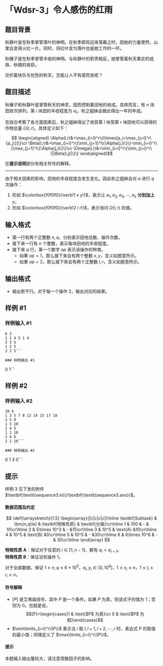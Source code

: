 # 「Wdsr-3」令人感伤的红雨

## 题目背景



秋静叶是在秋季掌管落叶的神明。在秋季即将迎来落幕之时，因她的力量使然，山里会变得火红一片。同时，将红叶变为落叶也是她工作的一环。

秋穰子是在秋季掌管丰收的神明。与秋静叶的职责相反，她掌管着秋天果实的成熟、秋粮的收获。

交织着快乐与忧愁的秋天，怎能让人不有感而发呢？

## 题目描述

秋穰子和秋静叶是掌管秋天的神灵，因而控制着田地的收成。具体而言，有 $n$ 块田依次排列，第 $i$ 块田的丰收程度为 $a_i$。秋之姐妹会据此得出一年的年成。

在综合考察了各方面因素后，秋之姐妹得出了收获第 $l$ 块至第 $r$ 块田地可以获得的作物总量 $\Omega(l,r)$。具体定义如下：

$$
\begin{aligned}
\Alpha(l,r)&=\max_{i=l}^r\{i\times[a_i=\max_{j=l}^r\{a_j\}]\}\cr
\Beta(l,r)&=\max_{i=l}^r\{\min_{j=1}^i\{\Alpha(j,i)\}\}-\min_{i=l}^r\{\max_{j=1}^i\{\Alpha(j,i)\}\}\cr
\Omega(l,r)&=\min_{i=l}^r\{\min_{j=i}^r\{|\Beta(i,j)|\}\}
\end{aligned}$$

在**提示说明**部分有相关符号的解释。

---

由于相关因素的影响，田地的丰收程度会发生变化。因此秋之姐妹会对 $a$ 进行 $q$ 次操作：

1. 形如 $\colorbox{f0f0f0}{\verb!1 x y!}$，表示让 $a_1,a_{2},a_{3},\cdots ,a_x$ **分别加上** $y$。
2. 形如 $\colorbox{f0f0f0}{\verb!2 l r!}$，表示询问 $\Omega(l,r)$ 的值。

## 输入格式

- 第一行有两个正整数 $n,q$，分别表示田地总数、操作次数。  
- 接下来一行有 $n$ 个整数，表示每块田地的丰收程度。  
- 接下来 $q$ 行，第一个数字 $op$ 表示该操作的种类。  
  - 如果 $op=1$，那么接下来会有两个整数 $x,y$，含义如题意所示。  
  - 如果 $op=2$，那么接下来会有两个正整数 $l,r$，含义如题意所示。

## 输出格式

- 输出若干行。对于每一个操作 $2$，输出对应的结果。

## 样例 #1

### 样例输入 #1
```
6 3
1 1 4 5 1 4
2 3 5
1 2 5
2 3 5```

### 样例输出 #1

```
0
1```

## 样例 #2

### 样例输入 #2
```
10 6
1 3 5 7 8 12 14 15 17 18
2 5 9
1 3 10
2 4 5
1 1 10
2 4 6
2 1 10```

### 样例输出 #2

```
0
1
3
0```

## 提示

样例 $3$ 见下发的附件 $\textbf{\textit{sequence3.in}}/\textbf{\textit{sequence3.ans}}$。

#### 数据范围及约定

$$
\def{\arraystretch}{1.5}
\begin{array}{|c|c|c|c|}\hline
\textbf{Subtask} & \bm{n,q\le} & \textbf{特殊性质} & \textbf{分值}\cr\hline
1 & 100 & - & 10\cr\hline
2 & 5\times 10^3 & - &15\cr\hline
3 & 10^5 & \text{A} &10\cr\hline
4 & 10^5 & \text{B} &5\cr\hline
5 & 10^5 & - &30\cr\hline
6 & 6\times 10^6 & - & 30\cr\hline
\end{array}
$$

**特殊性质** $\textbf{A}$：保证对于任意的 $i\in[1,n-1]$，都有 $a_i<a_{i+1}$。  
**特殊性质** $\textbf{B}$：保证没有操作 $1$。

对于全部数据，保证 $1 \leq n,q \leq 6\times10^6$，$a_i,y_i\in[0,10^9]$，$1\le x_i\le n$，$1\le l_i\le r_i \le n$。

#### 符号解释

- $[P]$ 是艾弗森括号，其中 $P$ 是一个条件。如果 $P$ 为真，则该式子的值为 $1$；否则为 $0$。也就是说，  
$$[P]=\begin{cases}1 & \text{$P$ 为真}\cr 0 & \text{$P$ 为假}\end{cases}$$  
- $\min\limits_{i=l}^r\{P\}$ 表示当 $i$ 取 $l,l+1,l+2,\cdots,r$ 时，表达式 $P$ 的取值的最小值；同理定义了 $\max\limits_{i=l}^r\{P\}$。

#### 提示

本题输入输出量较大，请注意常数因子的影响。

